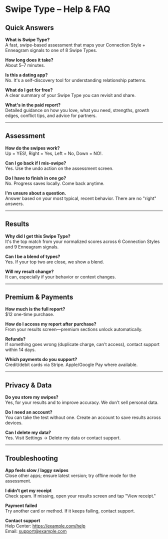 # Swipe Type – Help & FAQ

## Quick Answers

**What is Swipe Type?**  
A fast, swipe-based assessment that maps your Connection Style + Enneagram signals to one of 8 Swipe Types.

**How long does it take?**  
About 5–7 minutes.

**Is this a dating app?**  
No. It's a self-discovery tool for understanding relationship patterns.

**What do I get for free?**  
A clear summary of your Swipe Type you can revisit and share.

**What's in the paid report?**  
Detailed guidance on how you love, what you need, strengths, growth edges, conflict tips, and advice for partners.

---

## Assessment

**How do the swipes work?**  
Up = YES!, Right = Yes, Left = No, Down = NO!.

**Can I go back if I mis-swipe?**  
Yes. Use the undo action on the assessment screen.

**Do I have to finish in one go?**  
No. Progress saves locally. Come back anytime.

**I'm unsure about a question.**  
Answer based on your most typical, recent behavior. There are no "right" answers.

---

## Results

**Why did I get this Swipe Type?**  
It's the top match from your normalized scores across 6 Connection Styles and 9 Enneagram signals.

**Can I be a blend of types?**  
Yes. If your top two are close, we show a blend.

**Will my result change?**  
It can, especially if your behavior or context changes.

---

## Premium & Payments

**How much is the full report?**  
$12 one-time purchase.

**How do I access my report after purchase?**  
From your results screen—premium sections unlock automatically.

**Refunds?**  
If something goes wrong (duplicate charge, can't access), contact support within 14 days.

**Which payments do you support?**  
Credit/debit cards via Stripe. Apple/Google Pay where available.

---

## Privacy & Data

**Do you store my swipes?**  
Yes, for your results and to improve accuracy. We don't sell personal data.

**Do I need an account?**  
You can take the test without one. Create an account to save results across devices.

**Can I delete my data?**  
Yes. Visit Settings → Delete my data or contact support.

---

## Troubleshooting

**App feels slow / laggy swipes**  
Close other apps; ensure latest version; try offline mode for the assessment.

**I didn't get my receipt**  
Check spam. If missing, open your results screen and tap "View receipt."

**Payment failed**  
Try another card or method. If it keeps failing, contact support.

**Contact support**  
Help Center: https://example.com/help  
Email: support@example.com
